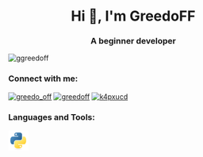 <h1 align="center">Hi 👋, I'm GreedoFF</h1>
<h3 align="center">A beginner developer</h3>

<p align="left"> <img src="https://komarev.com/ghpvc/?username=ggreedoff&label=Profile%20views&color=0e75b6&style=flat" alt="ggreedoff" /> </p>

<h3 align="left">Connect with me:</h3>
<p align="left">
<a href="https://instagram.com/greedo_off" target="blank"><img align="center" src="https://raw.githubusercontent.com/rahuldkjain/github-profile-readme-generator/master/src/images/icons/Social/instagram.svg" alt="greedo_off" height="30" width="40" /></a>
<a href="https://www.youtube.com/c/greedoff" target="blank"><img align="center" src="https://raw.githubusercontent.com/rahuldkjain/github-profile-readme-generator/master/src/images/icons/Social/youtube.svg" alt="greedoff" height="30" width="40" /></a>
<a href="https://discord.gg/k4pxucd" target="blank"><img align="center" src="https://raw.githubusercontent.com/rahuldkjain/github-profile-readme-generator/master/src/images/icons/Social/discord.svg" alt="k4pxucd" height="30" width="40" /></a>
</p>

<h3 align="left">Languages and Tools:</h3>
<p align="left"> <a href="https://www.python.org" target="_blank" rel="noreferrer"> <img src="https://raw.githubusercontent.com/devicons/devicon/master/icons/python/python-original.svg" alt="python" width="40" height="40"/> </a> </p>
